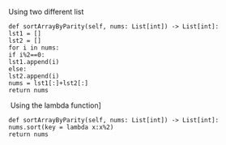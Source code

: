 Using two different list
```
def sortArrayByParity(self, nums: List[int]) -> List[int]:
lst1 = []
lst2 = []
for i in nums:
if i%2==0:
lst1.append(i)
else:
lst2.append(i)
nums = lst1[:]+lst2[:]
return nums
```
​
Using the lambda function]
```
def sortArrayByParity(self, nums: List[int]) -> List[int]:
nums.sort(key = lambda x:x%2)
return nums
```